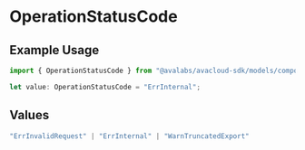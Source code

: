 # OperationStatusCode

## Example Usage

```typescript
import { OperationStatusCode } from "@avalabs/avacloud-sdk/models/components";

let value: OperationStatusCode = "ErrInternal";
```

## Values

```typescript
"ErrInvalidRequest" | "ErrInternal" | "WarnTruncatedExport"
```